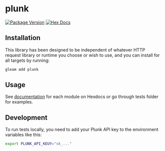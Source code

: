 # plunk

[![Package Version](https://img.shields.io/hexpm/v/plunk)](https://hex.pm/packages/plunk)
[![Hex Docs](https://img.shields.io/badge/hex-docs-ffaff3)](https://hexdocs.pm/plunk/)

## Installation

This library has been designed to be independent of whatever HTTP request library or runtime you choose or wish to use, and you can install for all targets by running:

```sh
gleam add plunk
```

## Usage

See [documentation](https://hexdocs.pm/plunk/) for each module on Hexdocs or go through tests folder for examples.

## Development

To run tests locally, you need to add your Plunk API key to the environment variables like this:

```sh
export PLUNK_API_KEUY="sk_..."
```
